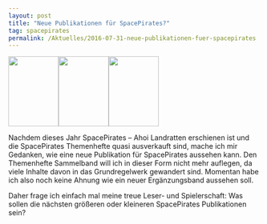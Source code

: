 ```yaml
---
layout: post
title: "Neue Publikationen für SpacePirates?"
tag: spacepirates
permalink: /Aktuelles/2016-07-31-neue-publikationen-fuer-spacepirates
---
```


<img alt="" class="floatleft" height="140" src="{{ site.baseurl }}/assets/pics/spacepirates/titel/spacepiratesv5-tn.png" width="100" /><img alt="" class="floatleft" height="140" src="{{ site.baseurl }}/assets/pics/spacepirates/titel/themenhefte-tn.png" width="100" /><img alt="" height="140" src="{{ site.baseurl }}/assets/pics/spacepirates/titel/abenteuerband-tn.png" width="100" />

Nachdem dieses Jahr SpacePirates &ndash; Ahoi Landratten erschienen ist und die SpacePirates Themenhefte quasi ausverkauft sind, mache ich mir Gedanken, wie eine neue Publikation für SpacePirates aussehen kann. Den Themenhefte Sammelband will ich in dieser Form nicht mehr auflegen, da viele Inhalte davon in das Grundregelwerk gewandert sind. Momentan habe ich also noch keine Ahnung wie ein neuer Ergänzungsband aussehen soll.

Daher frage ich einfach mal meine treue Leser- und Spielerschaft: Was sollen die nächsten größeren oder kleineren SpacePirates Publikationen sein?


